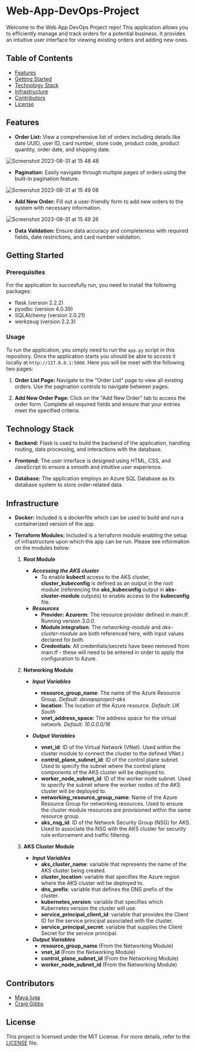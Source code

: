 # Web-App-DevOps-Project

Welcome to the Web App DevOps Project repo! This application allows you to efficiently manage and track orders for a potential business. It provides an intuitive user interface for viewing existing orders and adding new ones.

## Table of Contents

- [Features](#features)
- [Getting Started](#getting-started)
- [Technology Stack](#technology-stack)
- [Infrastructure](#infrastructure)
- [Contributors](#contributors)
- [License](#license)

## Features

- **Order List:** View a comprehensive list of orders including details like date UUID, user ID, card number, store code, product code, product quantity, order date, and shipping date.
  
![Screenshot 2023-08-31 at 15 48 48](https://github.com/maya-a-iuga/Web-App-DevOps-Project/assets/104773240/3a3bae88-9224-4755-bf62-567beb7bf692)

- **Pagination:** Easily navigate through multiple pages of orders using the built-in pagination feature.
  
![Screenshot 2023-08-31 at 15 49 08](https://github.com/maya-a-iuga/Web-App-DevOps-Project/assets/104773240/d92a045d-b568-4695-b2b9-986874b4ed5a)

- **Add New Order:** Fill out a user-friendly form to add new orders to the system with necessary information.
  
![Screenshot 2023-08-31 at 15 49 26](https://github.com/maya-a-iuga/Web-App-DevOps-Project/assets/104773240/83236d79-6212-4fc3-afa3-3cee88354b1a)

- **Data Validation:** Ensure data accuracy and completeness with required fields, date restrictions, and card number validation.

## Getting Started

### Prerequisites

For the application to succesfully run, you need to install the following packages:

- flask (version 2.2.2)
- pyodbc (version 4.0.39)
- SQLAlchemy (version 2.0.21)
- werkzeug (version 2.2.3)

### Usage

To run the application, you simply need to run the `app.py` script in this repository. Once the application starts you should be able to access it locally at `http://127.0.0.1:5000`. Here you will be meet with the following two pages:

1. **Order List Page:** Navigate to the "Order List" page to view all existing orders. Use the pagination controls to navigate between pages.

2. **Add New Order Page:** Click on the "Add New Order" tab to access the order form. Complete all required fields and ensure that your entries meet the specified criteria.

## Technology Stack

- **Backend:** Flask is used to build the backend of the application, handling routing, data processing, and interactions with the database.

- **Frontend:** The user interface is designed using HTML, CSS, and JavaScript to ensure a smooth and intuitive user experience.

- **Database:** The application employs an Azure SQL Database as its database system to store order-related data.

## Infrastructure

- **Docker:** Included is a dockerfile which can be used to build and run a containerized version of the app.

- **Terraform Modules:** Included is a terraform module enabling the setup of infrastructure upon which the app can be run. Please see information on the modules below:

    1. **Root Module**
        - ***Accessing the AKS cluster***
            - To enable **kubectl** access to the AKS cluster, **cluster_kubeconfig** is defined as an output in the root module (referencing the **aks_kubeconfig** output in **aks-cluster-module** outputs) to enable access to the **kubeconfig** file.
        - ***Resources***
            - **Provider: Azurerm**: The resource provider defined in main.tf. Running version *3.0.0*.
            - **Module integration**: The *networking-module* and *aks-cluster-module* are both referenced here, with input values declared for both.
            - **Credentials**: All credentials/secrets have been removed from main.tf - these will need to be entered in order to apply the configuration to Azure.
    2. **Networking Module**
        - ***Input Variables***
            - **resource_group_name**: The name of the Azure Resource Group. *Default: devopsproject-aks*
            - **location**: The location of the Azure resource. *Default: UK South*
            - **vnet_address_space**: The address space for the virtual network. *Default: 10.0.0.0/16*

        - ***Output Variables***
            - **vnet_id**: ID of the Virtual Network (VNet). Used within the cluster module to connect the cluster to the defined VNet.)
            - **control_plane_subnet_id**: ID of the control plane subnet. Used to specify the subnet where the control plane components of the AKS cluster will be deployed to.
            - **worker_node_subnet_id**: ID of the worker node subnet.  Used to specify the subnet where the worker nodes of the AKS cluster will be deployed to.
            - **networking_resource_group_name**: Name of the Azure Resource Group for networking resources. Used to ensure the cluster module resources are provisioned within the same resource group.
            - **aks_nsg_id**: ID of the Network Security Group (NSG) for AKS. Used to associate the NSG with the AKS cluster for security rule enforcement and traffic filtering.

    3. **AKS Cluster Module**
        - ***Input Variables***
            - **aks_cluster_name**: variable that represents the name of the AKS cluster being created.
            - **cluster_location**: variable that specifies the Azure region where the AKS cluster will be deployed to.
            - **dns_prefix**: variable that defines the DNS prefix of the cluster.
            - **kubernetes_version**: variable that specifies which Kubernetes version the cluster will use.
            - **service_principal_client_id**: variable that provides the Client ID for the service principal associated with the cluster.
            - **service_principal_secret**: variable that supplies the Client Secret for the service principal.
        - ***Output Variables***
            - **resource_group_name** (From the Networking Module)
            - **vnet_id** (From the Networking Module)
            - **control_plane_subnet_id** (From the Networking Module)
            - **worker_node_subnet_id** (From the Networking Module)



## Contributors 

- [Maya Iuga]([https://github.com/maya-a-iuga](https://github.com/maya-a-iuga))
- [Craig Gibbs]([https://github.com/producercraig](https://github.com/producercraig))

## License

This project is licensed under the MIT License. For more details, refer to the [LICENSE](LICENSE) file.
